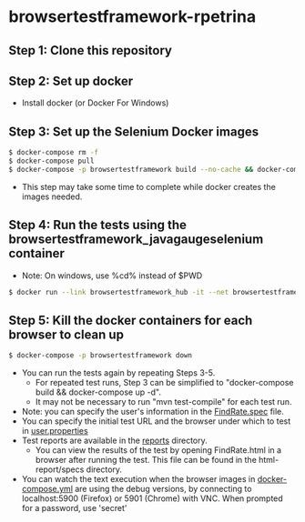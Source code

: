 # browsertestframework-rpetrina

## Step 1: Clone this repository

## Step 2: Set up docker

* Install docker (or Docker For Windows)

## Step 3: Set up the Selenium Docker images

```bash
$ docker-compose rm -f
$ docker-compose pull
$ docker-compose -p browsertestframework build --no-cache && docker-compose -p browsertestframework up -d
```

* This step may take some time to complete while docker creates the images needed.

## Step 4: Run the tests using the browsertestframework_javagaugeselenium container

* Note: On windows, use %cd% instead of $PWD

```bash
$ docker run --link browsertestframework_hub -it --net browsertestframework_default -v $PWD:/project browsertestframework_javagaugeselenium /bin/bash -c "cd /project && mvn test-compile && mvn gauge:execute -DspecsDir=specs -Dgaugeexecute=test"
```

## Step 5: Kill the docker containers for each browser to clean up

```bash
$ docker-compose -p browsertestframework down
```

* You can run the tests again by repeating Steps 3-5.
  * For repeated test runs, Step 3 can be simplified to "docker-compose build && docker-compose up -d".
  * It may not be necessary to run "mvn test-compile" for each test run.
* Note: you can specify the user's information in the [FindRate.spec](specs/FindRate.spec) file.
* You can specify the initial test URL and the browser under which to test in [user.properties](env/default/user.properties)
* Test reports are available in the [reports](reports) directory.
  * You can view the results of the test by opening FindRate.html in a browser after running the test. This file can be found in the html-report/specs directory.
* You can watch the text execution when the browser images in [docker-compose.yml](docker-compose.yml) are using the debug versions, by connecting to localhost:5900 (Firefox) or 5901 (Chrome) with VNC. When prompted for a password, use 'secret'